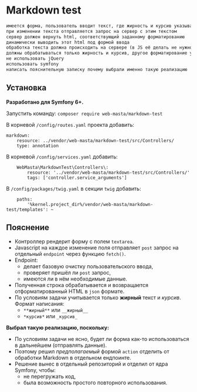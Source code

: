 # Markdown test

```html
имеется форма, пользователь вводит текст, где жирность и курсив указывает в формате markdown
при изменении текста отправляется запрос на сервер с этим текстом
сервер должен вернуть html, соответствующий заданному форматированию
динамически выводить этот html под формой ввода
обработка текста должна происходить на сервере (в JS её делать не нужно)
должны обрабатываться только жирность и курсив, другое форматирование учитываться не должно
не использовать jQuery
использовать symfony
написать пояснительную записку почему выбрали именно такую реализацию
```

## Установка
**Разработано для Symfony 6+.**

Запустить команду: `composer require web-masta/markdown-test`

В корневой `/config/routes.yaml` проекта добавить:
```
markdown:
    resource: ../vendor/web-masta/markdown-test/src/Controllers/
    type: annotation
```

В корневой `/config/services.yaml` добавить:
```
    WebMasta\MarkdownTest\Controllers\:
        resource: '../vendor/web-masta/markdown-test/src/Controllers/'
        tags: ['controller.service_arguments']
```

В `/config/packages/twig.yaml` в секции `twig` добавить:

```
    paths:
        '%kernel.project_dir%/vendor/web-masta/markdown-test/templates': ~
```

## Пояснение

* Контроллер рендерит форму с полем `textarea`.
* Javascript на каждое изменение поля отправляет `post` запрос на отдельный `endpoint` через функцию `fetch()`.
* Endpoint:
  * делает базовую очистку пользовательского ввода,
  * проверяет пришёл ли `post` запрос,
  * имеются ли в нём необходимые данные.
* Полученная строка обрабатывается и возвращается отформатированный HTML в `json` формате.
* По условиям задачи учитывается только **жирный** текст и *курсив*. Формат написания:
  * `**жирный**` или `__жирный__`
  * `*курсив*` или `_курсив_`

**Выбрал такую реализацию, поскольку:**
* По условиям задачи не ясно, будет ли форма как-то использоваться в дальнейшем (отправлять данные).
* Поэтому решил *предполагаемый* формой `action` отделить от обработки Markdown в отдельном ендпоинте.
* Решение вынес в отдельный репозиторий и отделил от ядра Symfony, чтобы:
  * не перегружать код,
  * была возможность простого повторного использования.